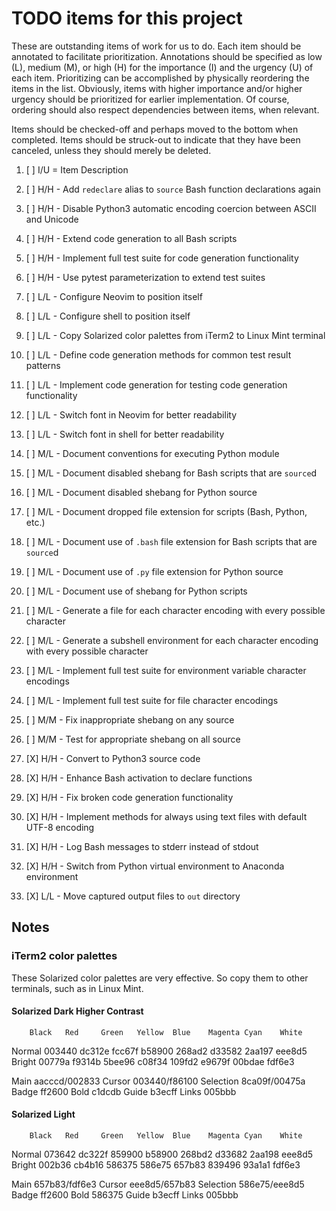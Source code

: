 # TODO items for this project
These are outstanding items of work for us to do.
Each item should be annotated to facilitate prioritization.
Annotations should be specified
as low (L), medium (M), or high (H)
for the importance (I) and the urgency (U) of each item.
Prioritizing can be accomplished
by physically reordering the items in the list.
Obviously, items with higher importance and/or higher urgency
should be prioritized for earlier implementation.
Of course,
ordering should also respect dependencies between items,
when relevant.

Items should be checked-off
and perhaps moved to the bottom
when completed.
Items should be struck-out
to indicate that they have been canceled,
unless they should merely be deleted.

1. [ ] I/U = Item Description

1. [ ] H/H - Add `redeclare` alias to `source` Bash function declarations again
1. [ ] H/H - Disable Python3 automatic encoding coercion between ASCII and Unicode
1. [ ] H/H - Extend code generation to all Bash scripts
1. [ ] H/H - Implement full test suite for code generation functionality
1. [ ] H/H - Use pytest parameterization to extend test suites
1. [ ] L/L - Configure Neovim to position itself
1. [ ] L/L - Configure shell to position itself
1. [ ] L/L - Copy Solarized color palettes from iTerm2 to Linux Mint terminal
1. [ ] L/L - Define code generation methods for common test result patterns
1. [ ] L/L - Implement code generation for testing code generation functionality
1. [ ] L/L - Switch font in Neovim for better readability
1. [ ] L/L - Switch font in shell for better readability
1. [ ] M/L - Document conventions for executing Python module
1. [ ] M/L - Document disabled shebang for Bash scripts that are `source`d
1. [ ] M/L - Document disabled shebang for Python source
1. [ ] M/L - Document dropped file extension for scripts (Bash, Python, etc.)
1. [ ] M/L - Document use of `.bash` file extension for Bash scripts that are `source`d
1. [ ] M/L - Document use of `.py` file extension for Python source
1. [ ] M/L - Document use of shebang for Python scripts
1. [ ] M/L - Generate a file for each character encoding with every possible character
1. [ ] M/L - Generate a subshell environment for each character encoding with every possible character
1. [ ] M/L - Implement full test suite for environment variable character encodings
1. [ ] M/L - Implement full test suite for file character encodings
1. [ ] M/M - Fix inappropriate shebang on any source
1. [ ] M/M - Test for appropriate shebang on all source
1. [X] H/H - Convert to Python3 source code
1. [X] H/H - Enhance Bash activation to declare functions
1. [X] H/H - Fix broken code generation functionality
1. [X] H/H - Implement methods for always using text files with default UTF-8 encoding
1. [X] H/H - Log Bash messages to stderr instead of stdout
1. [X] H/H - Switch from Python virtual environment to Anaconda environment
1. [X] L/L - Move captured output files to `out` directory

## Notes
### iTerm2 color palettes
These Solarized color palettes are very effective.
So copy them to other terminals,
such as in Linux Mint.

#### Solarized Dark Higher Contrast
        Black   Red     Green   Yellow  Blue    Magenta Cyan    White
Normal  003440  dc312e  fcc67f  b58900  268ad2  d33582  2aa197  eee8d5
Bright  00779a  f9314b  5bee96  c08f34  109fd2  e9679f  00bdae  fdf6e3

Main aacccd/002833  Cursor 003440/f86100  Selection 8ca09f/00475a
Badge ff2600  Bold c1dcdb  Guide b3ecff  Links 005bbb

#### Solarized Light
        Black   Red     Green   Yellow  Blue    Magenta Cyan    White
Normal  073642  dc322f  859900  b58900  268bd2  d33682  2aa198  eee8d5
Bright  002b36  cb4b16  586375  586e75  657b83  839496  93a1a1  fdf6e3

Main 657b83/fdf6e3  Cursor eee8d5/657b83  Selection 586e75/eee8d5
Badge ff2600  Bold 586375  Guide b3ecff  Links 005bbb


